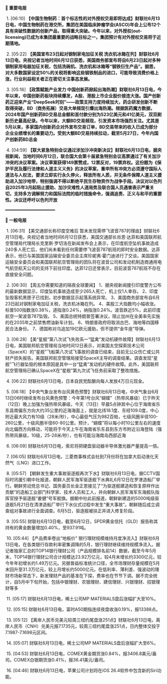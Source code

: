 **🔴 重要电报**

  1. [06:10] **【中国生物制药：首个标志性的对外授权交易即将达成】财联社6月13日电，中国生物制药在港交所，集团在美国临床肿瘤学会(ASCO)年会上公布12个具有突破性数据的创新产品，取得重大突破。今年以来，对外授权(out-licensing)已成为本集团最重要的战略目标之一，集团预计有对外授权交易将于近期落地。**

  2. [05:22] **【美国宣布23日起对钢制家电加征关税 洗衣机冰箱在列】财联社6月13日电，央视记者当地时间6月12日获悉，美国商务部宣布将自6月23日起对多种钢制家用电器加征关税，包括洗碗机、洗衣机和冰箱等“钢铁衍生产品”。据悉，对大多数国家设定50%的关税将影响这些钢铁制品的进口，可能导致消费价格上涨，行业利益相关者正在密切关注事态发展。**

  3. [05:16] **【政策赋能产业发力 中国创新药掀起出海热潮】财联社6月13日电，今年以来，中国创新药板块持续爆发，A股、港股上市企业股价接连大涨。国产创新药正迎来产业“DeepSeek时刻”——政策支持力度持续加大，药企研发创新不断取得突破，BD（商务拓展）交易大单频现引爆出海热潮。根据医药魔方数据，2024年国产创新药BD交易总金额和首付款分别为523亿美元和41亿美元，双双刷新历史最高纪录。今年以来，大额BD交易频现，引发资本市场强烈关注。尤其是5月以来，多家国内创新药企对外宣布交易订单，BD交易带来的收入已成为部分企业业绩增长的重要动力。受到大额BD交易持续拉动，截至5月27日，今年内国产创新药BD总金**

  4. [04:59] **【联大紧急特别会议通过涉加沙冲突新决议】财联社6月13日电，据央视新闻，当地时间6月12日，联合国大会第十届紧急特别会议高票通过了有关加沙冲突的决议草案。决议草案获得149票赞成，12票反对，19票弃权。这份题为《保护平民及履行法律和人道主义义务》的决议草案，重申所有冲突方必须遵守国际人道法与人权法，要求立即实行永久停火，释放所有人质，并无条件保障人道主义援助进入加沙地带，特别强调不得以断绝平民生存物资作为战争手段。决议对以色列自2025年3月起阻止援助、加沙灾难性人道局势及联合国人员遇害表示严重关切，支持多方调解努力和国际法院的临时措施命令，强调追责、正义与和平的重要性。决议还呼吁以色列开放**

━━━━━━━━━━━━━━━━━━━

**📰 一般电报**

  1. [06:31] 【美交通部长称印度空难后 暂未发现需停飞波音787的理由】财联社6月13日电，央视记者当地时间6月12日获悉，美国交通部长肖恩·达菲和美国联邦航空管理局代理局长克里斯·罗切洛在新闻发布会上表示，在印度航空坠机事故造成240多人死亡后，他们尚未看到任何需要停飞波音787航班的即时安全数据。达菲表示，他已与美国国家运输安全委员会主席珍妮弗·霍门迪进行了交谈。美国国家运输安全委员会和美国联邦航空管理局的团队将在波音公司和发动机制造商通用电气航空航天公司的支持下前往印度。达菲12日还曾表示，目前波音787航班不存在直接安全问题。

  2. [06:30] 【周五你需要知道的隔夜全球要闻】
1、据央视新闻援引印度警方公布的最新数据显示，印度坠机事故造成至少265人死亡，机上仅1人幸存。
2、印度坠毁客机黑匣子已找到，初步数据显示起落系统异常。
3、美国商务部宣布自6月23日起对钢制家电加征关税，洗衣机冰箱在列。
4、美股三大指数均小幅收涨。标普500指数涨0.38%，道指涨0.24%，纳指涨0.24%。波音跌近5%，此前印度航空一架波音787坠毁。
5、美国总统特朗普签署决议，阻止加州在全美率先实施的在2035年之前禁售燃油新车计划。
6、特朗普政府将取消古巴、海地等四国移民合法身份。
7、德国称对乌追加19亿欧元援助，但不提供“金牛座”导弹。


  3. [06:28] 【美“星舰”第八次试飞失败系一“猛禽”发动机硬件故障】财联社6月13日电，美国联邦航空管理局当地时间12日表示，对美国太空探索技术公司（SpaceX）的“星舰”飞船第八次试飞事故的调查已结束，目前无公众伤亡或公共财产损失报告。美国联邦航空管理局接受SpaceX主导的调查结果。调查发现“星舰”飞行器坠毁的根本原因是其中一台“猛禽”发动机的硬件故障。此外，美国联邦航空管理局已确认SpaceX在“星舰”第九次试飞任务前采取了整改措施。

  4. [06:22] 财联社6月13日电，日本自民党酝酿向每人发放4万日元现金。

  5. [06:18] 【中央气象台发布台风黄色预警】财联社6月13日电，中央气象台6月13日06时继续发布台风黄色预警：今年第1号台风“蝴蝶”（热带风暴级）已于昨天（12日）晚上加强为强热带风暴级，今天（13日）早晨5点钟其中心位于海南省乐东县南偏东方向大约35公里的近海海面上，就是北纬18.1度、东经109.0度，中心附近最大风力有10级（28米/秒），中心最低气压为982百帕，七级风圈半径100-260公里，十级风圈半径60-80公里。预计，“蝴蝶”将以每小时10公里左右的速度向北偏西方向移动，可能将于今天上午在海南省乐东县到东方市附近沿海登陆（强热带风暴级，10级，25-28米/秒），也有可能沿海南岛西部近海

  6. [06:09] 财联社6月13日电，索尼将把硬盘驱动器半导体激光器产量提高一倍。

  7. [06:05] 财联社6月13日电，三菱商事株式会社到7月份将在加拿大启动液化天然气（LNG）进口工作。

  8. [05:57] 【朝鲜发生重大事故驱逐舰再次下水】财联社6月13日电，据CCTV国际时讯援引朝中社报道，朝鲜人民军海军驱逐舰下水典礼6月12日在罗津造船厂举行。朝鲜劳动党总书记、国务委员长金正恩接见了“为驱逐舰建造和恢复原样作出贡献”的造船工业部门科学家、技术人员和工人，并向朝鲜人民军海军东海舰队指挥官授予驱逐舰“姜健”号军舰旗。据朝中社此前报道，朝鲜新建造的5000吨级驱逐舰5月21日在清津造船厂举行下水仪式过程中发生“重大事故”。朝鲜随后成立调查组对事故进行全面调查。6月5日，驱逐舰被扶正并进入修复阶段。

  9. [05:55] 财联社6月13日电，截至6月12日，SPDR黄金信托（GLD）报告称其持有的黄金数量增加0.40%，至937.91吨。

  10. [05:44] 【产品费率卷出“地板价” 银行理财规模维持月度净流入】财联社6月13日电，在各类银行存款利率密集调降的5月，银行理财继续维持规模净流入。据记者独家汇总的TOP14银行理财公司（产品规模排名前14）数据，截至今年5月末，TOP14银行理财公司合计规模达23.92万亿元，较4月末增长约3300亿元，较今年年初增长约1.49万亿元。另据普益标准统计口径，全市场理财存量规模在5月末回升至31.3万亿元，较上月增长约5000亿元。在低利率、薄利差、强波动的理财市场新常态下，新发理财产品的基准在下探，费率也在节节下调。据不完全统计，自5月中下旬开始，包括中银理财、农银理财、建信理财、兴银理财、招银理财等多

  11. [05:17] 财联社6月13日电，稀土公司MP MATERIALS盘后涨幅扩大至10%。

  12. [05:15] 财联社6月13日电，富时A50期指连续夜盘收涨0.19%，报13388点。

  13. [05:12] 【离岸人民币兑美元较周三纽约尾盘涨251点】财联社6月13日电，离岸人民币（CNH）兑美元报7.1735元，较周三纽约尾盘涨251点，日内整体交投于7.1987-7.1698元区间。

  14. [05:07] 财联社6月13日电，稀土公司MP MATERIALS盘后涨幅扩大至6%。

  15. [04:53] 财联社6月13日电，COMEX黄金期货涨0.84%，报3406.8美元/盎司。COMEX白银期货涨0.41%，报36.41美元/盎司。

  16. [04:46] 财联社6月13日电，苹果公司计划将在iOS 26.4软件中包含新的Siri功能。

